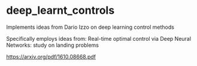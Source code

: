 # deep_learnt_controls
 Implements ideas from Dario Izzo on deep learning control methods


Specifically employs ideas from:
Real-time optimal control via Deep Neural Networks: study on landing problems

https://arxiv.org/pdf/1610.08668.pdf